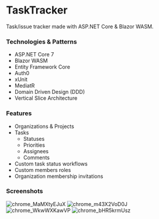 # TaskTracker
Task/issue tracker made with ASP.NET Core & Blazor WASM.
### Technologies & Patterns
* ASP.NET Core 7
* Blazor WASM
* Entity Framework Core
* Auth0
* xUnit
* MediatR
* Domain Driven Design (DDD)
* Vertical Slice Architecture
### Features
* Organizations & Projects
* Tasks
  * Statuses
  * Priorities
  * Assignees
  * Comments
* Custom task status workflows
* Custom members roles
* Organization membership invitations
### Screenshots
![chrome_MaMXtyEJuX](https://github.com/IgorKordiukiewicz/SpaceHub/assets/25117425/5d64ca13-8cdf-42d9-b10b-18ae0fcba53a)
![chrome_m43X2VoD0J](https://github.com/IgorKordiukiewicz/SpaceHub/assets/25117425/72c5aee3-cc78-4890-8480-4a9fb221701f)
![chrome_WkwWXKawVP](https://github.com/IgorKordiukiewicz/SpaceHub/assets/25117425/0daf51c6-ecad-4ea8-8b3a-a10ff2c5f386)
![chrome_bHR5krmUsz](https://github.com/IgorKordiukiewicz/SpaceHub/assets/25117425/8f39e6e7-4ad5-4f66-9321-51b2a2e7926e)

